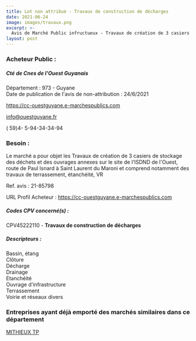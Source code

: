 ```yaml
---
title: Lot non attribué - Travaux de construction de décharges
date: 2021-06-24
image: images/travaux.png
excerpt: >-
  Avis de Marché Public infructueux - Travaux de création de 3 casiers de stockage des déchets et des ouvrages annexes sur le site de l'ISDND de l'Ouest, route de Paul Isnard à Saint Laurent du Maroni, Guyane Française
layout: post
---
```


### Acheteur Public :
##### Cté de Cnes de l'Ouest Guyanais
Département : 973 - Guyane<br/>
Date de publication de l'avis de non-attribution : 24/6/2021


https://cc-ouestguyane.e-marchespublics.com

info@ouestguyane.fr

( 59)4- 5-94-34-34-94
### Besoin :

Le marché a pour objet les Travaux de création de 3 casiers de stockage des déchets et des ouvrages annexes sur le site de l'ISDND de l'Ouest, route de Paul Isnard à Saint Laurent du Maroni et comprend notamment des travaux de terrassement, étanchéité, VR

Ref. avis : 21-85798

URL Profil Acheteur : https://cc-ouestguyane.e-marchespublics.com

##### Codes CPV concerné(s) :
CPV45222110 - **Travaux de construction de décharges** <br/>

##### Descripteurs :
Bassin, étang <br/>
Clôture <br/>
Décharge <br/>
Drainage <br/>
Etanchéité <br/>
Ouvrage d'infrastructure <br/>
Terrassement <br/>
Voirie et réseaux divers <br/>

### Entreprises ayant déjà emporté des marchés similaires dans ce département
<a href="/entreprise-547/siren-326520780">MITHIEUX TP</a><br/><br/>
